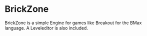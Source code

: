 # BrickZone
BrickZone is a simple Engine for games like Breakout for the BMax language.
A Leveleditor is also included.
